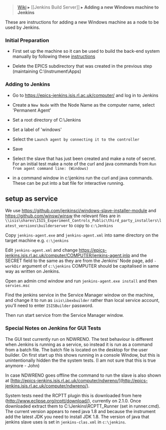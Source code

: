 > [Wiki](Home) ▸ [[Jenkins Build Server]] ▸ **Adding a new Windows machine to Jenkins**

These are instructions for adding a new Windows machine as a node to be used by Jenkins.

### Initial Preparation

* First set up the machine so it can be used to build the back-end system manually by following these [instructions](First-time-installing-and-building-(Windows))

* Delete the EPICS subdirectory that was created in the previous step (maintaining C:\Instrument\Apps)

### Adding to Jenkins

* Go to ​https://epics-jenkins.isis.rl.ac.uk/computer/ and log in to Jenkins

* Create a `New Node` with the Node Name as the computer name, select 'Permanent Agent'

* Set a root directory of C:\Jenkins

* Set a label of 'windows'

* Select the `Launch agent by connecting it to the controller`

* Save

* Select the slave that has just been created and make a note of secret. For an initial test make a note of the curl and java commands from `Run from agent command line: (Windows)`

* in a command window in c:\jenkins run the curl and java commands. These can be put into a bat file for interactive running.

## setup as service

We use https://github.com/jenkinsci/windows-slave-installer-module and https://github.com/winsw/winsw the relevant files are in 
`\\isis\shares\ISIS_Experiment_Controls_Public\third_party_installers\latest_versions\builderserver` to copy to `c:\Jenkins`   

Copy `jenkins-agent.exe` and `jenkins-agent.xml` into same directory on the target machine e.g. `c:\jenkins`

Edit `jenkins-agent.xml` and change  https://epics-jenkins.isis.rl.ac.uk/computer/COMPUTER/jenkins-agent.jnlp and the SECRET field to the same as they are from the Jenkins' Node page, add `-workDir` argument of `c:\jenkins`
COMPUTER should be capitalised in same way as written on Jenkins.

Open an admin cmd window and run `jenkins-agent.exe install` and then `servies.msc`

Find the jenkins service in the Service Manager window on the machine, and change it to run as `isis\ibexbuilder` rather than local service account, you'll need to enter `ISISBuilder` password.

Then run start service from the Service Manager window.

<a name="jenkins_gui_tests"></a>
### Special Notes on Jenkins for GUI Tests

The GUI test currently run on NDWRENO. The test behaviour is different when Jenkins is running as a service, so instead it is run as a command from a batch file. The batch file is located on the desktop for the user builder. On first start up this shows running in a console Window, but this is unintentionally hidden the the system tests. (I am not sure that this is true anymore - John)

In case NDWRENO goes offline the command to run the slave is also shown at [http://epics-jenkins.isis.rl.ac.uk/computer/ndwreno/](http://epics-jenkins.isis.rl.ac.uk/computer/ndwreno/).

System tests need the RCPTT plugin this is downloaded from here (http://www.eclipse.org/rcptt/download/), currently on 2.1.0. Once downloaded extract them to C:\Jenkins\RCPTT_Runner (set in runner.cmd). The current version appears to need java 1.8 and because the instrument add the latest JDK you need to install JDK 1.8. The version of java that jenkins slave uses is set in `jenkins-clas.xml` in `c:\jenkins`.